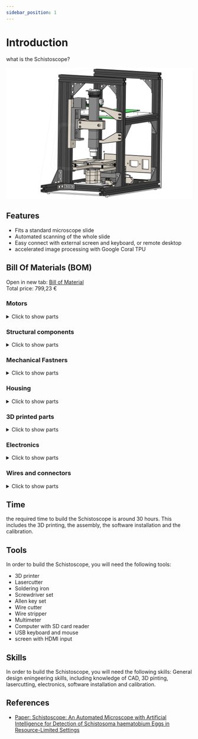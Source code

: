 ```yaml
---
sidebar_position: 1
---
```


# Introduction

what is the Schistoscope?

![Example banner](/img/heroShot.svg)
## Features
- Fits a standard microscope slide
- Automated scanning of the whole slide
- Easy connect with external screen and keyboard, or remote desktop
- accelerated image processing with Google Coral TPU


## Bill Of Materials (BOM)
Open in new tab: [Bill of Material](https://github.com/regerohan/Schistoscope/blob/master/BOM/BOM.MD)  
Total price: 799,23 €

### Motors
<details>
  <summary>Click to show parts</summary>
  <div>
| Item # | Name | Specs. | Qty. | Price per piece (€) | Shipping (€) | Total   per Schistoscope (€) | Link |  |  |
|---|---|---|---|---|---|---|---|---|---|
| 1 | Stepper motor | NEMA 11, 1 mm pitch, 50 mm | 2 |  €                     24,59  |  €         24,20  |  €                                   73,38  | https://nl.aliexpress.com/item/1005005533260185.html?spm=a2g0o.productlist.main.21.d7193af5nTc0bL&algo_pvid=0311f4ec-5321-4d68-99e3-2e47c6b58b74&algo_exp_id=0311f4ec-5321-4d68-99e3-2e47c6b58b74-10&pdp_npi=4%40dis%21EUR%2136.33%2135.24%21%21%2138.24%21%21%40211b88ef16938677846513431e329a%2112000033439717476%21sea%21NL%210%21A&curPageLogUid=17Ds95Ps0tr9 |  |  |
| 2 | Stepper motor | NEMA 11, 1 mm pitch, 100 mm | 1 |  €                     25,10  |  €           5,61  |  €                                   30,71  | https://nl.aliexpress.com/item/1005005533260185.html?spm=a2g0o.productlist.main.21.d7193af5nTc0bL&algo_pvid=0311f4ec-5321-4d68-99e3-2e47c6b58b74&algo_exp_id=0311f4ec-5321-4d68-99e3-2e47c6b58b74-10&pdp_npi=4%40dis%21EUR%2136.33%2135.24%21%21%2138.24%21%21%40211b88ef16938677846513431e329a%2112000033439717476%21sea%21NL%210%21A&curPageLogUid=17Ds95Ps0tr9 |  |  |
| 3 | Stepper motor driver | DRV8825 + heatsink | 3 |  €                       1,05  |  €           1,55  |  €                                     4,70  | https://nl.aliexpress.com/item/1005001621676770.html?spm=a2g0o.productlist.main.45.7d113e71c5rpfz&algo_pvid=0ba04a30-e339-455d-b8e5-7db9d5e80bba&algo_exp_id=0ba04a30-e339-455d-b8e5-7db9d5e80bba-22&pdp_npi=4%40dis%21EUR%210.91%210.73%21%21%210.96%21%21%40211b88ee16938682042218596e4ee1%2112000020026811115%21sea%21NL%210%21A&curPageLogUid=FATsjuqZyCN2 |  |  |
    <br/>
  </div>
</details>



### Structural components
<details>
  <summary>Click to show parts</summary>
  <div>
| Item # | Name | Specs. | Qty. | Price per piece (€) | Shipping (€) | Total   per Schistoscope (€) | Link |
|---|---|---|---|---|---|---|---|
| 5 | Aluminum profile | 20x20x350 mm | 2 |  €                       6,11  |  €           1,74  |  €                                   13,96  | https://nl.aliexpress.com/item/1005002537611699.html?spm=a2g0o.productlist.main.3.4a031ab0olaA8Y&algo_pvid=1cb8bec3-2328-4782-988c-cffaef372e91&algo_exp_id=1cb8bec3-2328-4782-988c-cffaef372e91-1&pdp_npi=4%40dis%21EUR%217.49%215.98%21%21%217.88%21%21%40211b88f016938699631611766e6877%2112000021048744254%21sea%21NL%210%21A&curPageLogUid=FJZzS7E2CY5k |
| 6 | Aluminum profile | 40x20x300 mm | 1 |  €                     11,87  |  €                -    |  €                                   11,87  | https://nl.aliexpress.com/item/1005002453496457.html?spm=a2g0o.productlist.main.51.1df46917MQxx1B&algo_pvid=2cc73904-420a-4249-9133-c5c1c338129d&algo_exp_id=2cc73904-420a-4249-9133-c5c1c338129d-25&pdp_npi=4%40dis%21EUR%2119.64%2119.64%21%21%2120.67%21%21%4021038eda16938702597077618e5c7a%2112000020710616520%21sea%21NL%210%21A&curPageLogUid=VMwzInqvGpVO |
| 7 | Aluminum profile | 20x20x300 mm | 3 |  €                       7,28  |  €           1,74  |  €                                   23,58  | https://nl.aliexpress.com/item/1005002537611699.html?spm=a2g0o.productlist.main.3.4a031ab0olaA8Y&algo_pvid=1cb8bec3-2328-4782-988c-cffaef372e91&algo_exp_id=1cb8bec3-2328-4782-988c-cffaef372e91-1&pdp_npi=4%40dis%21EUR%217.49%215.98%21%21%217.88%21%21%40211b88f016938699631611766e6877%2112000021048744254%21sea%21NL%210%21A&curPageLogUid=FJZzS7E2CY5k |
| 8 | Aluminum profile | 20x20x215 mm | 2 |  €                       8,46  |  €           1,74  |  €                                   18,66  | https://nl.aliexpress.com/item/1005002537611699.html?spm=a2g0o.productlist.main.3.4a031ab0olaA8Y&algo_pvid=1cb8bec3-2328-4782-988c-cffaef372e91&algo_exp_id=1cb8bec3-2328-4782-988c-cffaef372e91-1&pdp_npi=4%40dis%21EUR%217.49%215.98%21%21%217.88%21%21%40211b88f016938699631611766e6877%2112000021048744254%21sea%21NL%210%21A&curPageLogUid=FJZzS7E2CY5k |
| 9 | Aluminum profile | 20x20x200 mm | 2 |  €                       7,63  |  €           1,74  |  €                                   17,00  | https://nl.aliexpress.com/item/1005002537611699.html?spm=a2g0o.productlist.main.3.4a031ab0olaA8Y&algo_pvid=1cb8bec3-2328-4782-988c-cffaef372e91&algo_exp_id=1cb8bec3-2328-4782-988c-cffaef372e91-1&pdp_npi=4%40dis%21EUR%217.49%215.98%21%21%217.88%21%21%40211b88f016938699631611766e6877%2112000021048744254%21sea%21NL%210%21A&curPageLogUid=FJZzS7E2CY5k |
| 10 | Aluminum profile | 20x20x175 mm | 2 |  €                       7,63  |  €           1,74  |  €                                   17,00  | https://nl.aliexpress.com/item/1005002537611699.html?spm=a2g0o.productlist.main.3.4a031ab0olaA8Y&algo_pvid=1cb8bec3-2328-4782-988c-cffaef372e91&algo_exp_id=1cb8bec3-2328-4782-988c-cffaef372e91-1&pdp_npi=4%40dis%21EUR%217.49%215.98%21%21%217.88%21%21%40211b88f016938699631611766e6877%2112000021048744254%21sea%21NL%210%21A&curPageLogUid=FJZzS7E2CY5k |
| 11 | Corner brackets |   | 16 |  €                       6,46  |  €                -    |  €                                     6,46  | https://nl.aliexpress.com/item/4000063076132.html?spm=a2g0o.productlist.main.25.7da814435etbcl&algo_pvid=19aa6fcc-ced3-47ff-abb9-b12fac77b6bf&algo_exp_id=19aa6fcc-ced3-47ff-abb9-b12fac77b6bf-12&pdp_npi=4%40dis%21EUR%2112.20%216.46%21%21%2112.80%21%21%40211b615316947241743964861eaa47%2110000000161993707%21sea%21NL%210%21AS&curPageLogUid=rLXXE8yB8w6T |
| 12 | Rubber feet | M4 | 4 |  €                       3,68  |  €           4,96  |  €                                     8,64  | https://nl.aliexpress.com/item/1005003681572582.html?spm=a2g0o.productlist.main.25.5ca63b58zzCfgb&algo_pvid=e28b779e-7411-432f-84bb-55b8b368539a&algo_exp_id=e28b779e-7411-432f-84bb-55b8b368539a-12&pdp_npi=4%40dis%21EUR%214.71%214.61%21%21%214.94%21%21%40211b615316947243129446972eaa47%2112000026782305036%21sea%21NL%210%21AS&curPageLogUid=B0LszgvKN7rm |
| 13 | Spring | M5*15 mm | 4 |  €                       0,43  |  €           1,37  |  €                                     3,07  | https://nl.aliexpress.com/item/1005005974742507.html?spm=a2g0o.productlist.main.45.7bac5dd5iFG5OJ&algo_pvid=2046b9d0-bc3c-4736-8237-c5244236c177&algo_exp_id=2046b9d0-bc3c-4736-8237-c5244236c177-22&pdp_npi=4%40dis%21EUR%212.12%211.7%21%21%2116.27%21%21%40211b617a16939507018131128e6a33%2112000035130817674%21sea%21NL%210%21A&curPageLogUid=S3SDvNti9Aof |
| 14 | Hinge |  | 2 |  €                       0,23  |  €                -    |  €                                     0,46  | https://nl.aliexpress.com/item/32953581270.html?spm=a2g0o.productlist.main.5.6b3668aaplRnSN&algo_pvid=2c0c1b08-6c85-4129-bd1b-7743bc25a72d&algo_exp_id=2c0c1b08-6c85-4129-bd1b-7743bc25a72d-2&pdp_npi=4%40dis%21EUR%212.94%210.46%21%21%213.10%21%21%40211b617a16939508408492869e6a33%2166382201404%21sea%21NL%210%21A&curPageLogUid=eFfJ6r2JXGj9 |
| 15 | Lock plate |  | 1 |  €                       0,46  |  €                -    |  €                                     0,46  | https://nl.aliexpress.com/item/32933924674.html?spm=a2g0o.productlist.main.3.412c3931eQBrTb&algo_pvid=9e3379fe-aa2c-4b70-85b0-87a244084bad&algo_exp_id=9e3379fe-aa2c-4b70-85b0-87a244084bad-1&pdp_npi=4%40dis%21EUR%210.70%210.46%21%21%210.74%21%21%40211b617a16939509787254501e6a33%2166224476012%21sea%21NL%210%21A&curPageLogUid=FMX9X8mry7T9 |
    <br/>
  </div>
</details>

### Mechanical Fastners
<details>
  <summary>Click to show parts</summary>
  <div>
| Item # | Name | Specs. | Qty. | Price per piece (€) | Shipping (€) | Total   per Schistoscope (€) | Link |  |  |
|---|---|---|---|---|---|---|---|---|---|
| 16 | Bolt | M2*6 mm | 8 |  €                       1,84  |  €                -    |  €                                     1,84  |   |   |   | https://nl.aliexpress.com/item/1005004833515587.html?spm=a2g0o.productlist.main.7.107a4abed7Lp4O&algo_pvid=4e5c6b8d-3b2b-4882-8919-a36d85c2f3a4&algo_exp_id=4e5c6b8d-3b2b-4882-8919-a36d85c2f3a4-3&pdp_npi=4%40dis%21EUR%2113.46%211.84%21%21%2114.12%21%21%40211b88f116947270870846250efcfc%2112000030659841609%21sea%21NL%210%21AS&curPageLogUid=aU9x01JDrid9 |  |  |
| 17 | Bolt | M2*8 mm | 12 |  |  |  |   |   |   |  |  |  |
| 18 | Bolt  | M2*10 mm | 8 |  |  |  |   |   |   |  |  |  |
| 19 | Bolt | M2*16 mm | 2 |  |  |  |   |   |   |  |  |  |
| 20 | Bolt | M3*6 mm | 2 |  €                       5,75  |  €                -    |  €                                     5,75  |  |  |  | https://nl.aliexpress.com/item/1005004833515587.html?spm=a2g0o.productlist.main.7.107a4abed7Lp4O&algo_pvid=4e5c6b8d-3b2b-4882-8919-a36d85c2f3a4&algo_exp_id=4e5c6b8d-3b2b-4882-8919-a36d85c2f3a4-3&pdp_npi=4%40dis%21EUR%2113.46%211.84%21%21%2114.12%21%21%40211b88f116947270870846250efcfc%2112000030659841609%21sea%21NL%210%21AS&curPageLogUid=aU9x01JDrid9 |  |  |
| 21 | Bolt | M3*8 mm | 19 |  |  |  |  |  |  |  |  |  |
| 22 | Bolt | M3*12 mm | 10 |  |  |  |  |  |  |  |  |  |
| 23 | Bolt | M3*16 mm \| countersunk | 12 |  |  |  |  |  |  |  |  |  |
| 24 | Bolt | M3*20 mm | 4 |  |  |  |  |  |  |  |  |  |
| 25 | Bolt | M4*8 mm | 98 |  €                       6,29  |  €                -    |  €                                     6,29  |  |  |  | https://nl.aliexpress.com/item/32879751148.html?spm=a2g0o.productlist.main.83.b89572a1z7If2W&algo_pvid=83133542-d8ce-405e-b2ad-da25d44a70e7&algo_exp_id=83133542-d8ce-405e-b2ad-da25d44a70e7-41&pdp_npi=4%40dis%21EUR%216.93%216.86%21%21%217.27%21%21%4021038eda16947280350625746e14c3%2165522335530%21sea%21NL%210%21AS&curPageLogUid=AfVsvWcOz8tB |  |  |
| 26 | Bolt | M4*12 mm | 4 |  €                       6,48  |  €                -    |  €                                     6,48  |  |  |  | https://nl.aliexpress.com/item/1005004129378778.html?spm=a2g0o.productlist.main.67.565d590atXPBRa&algo_pvid=966ad033-4291-4696-85c4-f2033d81a041&algo_exp_id=966ad033-4291-4696-85c4-f2033d81a041-33&pdp_npi=4%40dis%21EUR%2112.58%213.99%21%21%2113.19%21%21%4021038eda16947278400843976e14c3%2112000028131816313%21sea%21NL%210%21AS&curPageLogUid=WjhHm1uIKRo7 |  |  |
| 27 | Bolt  | M4*24 mm | 2 |  |  |  |  |  |  |  |  |  |
| 28 | Bolt | M4*60 mm | 3 |  €                       8,81  |  €                -    |  €                                     8,81  |  |  |  | https://nl.aliexpress.com/item/1005006034026066.html?spm=a2g0o.productlist.main.21.50886603JV22ri&algo_pvid=5ac0b68b-b2eb-4c67-9b40-9e0facd0099b&algo_exp_id=5ac0b68b-b2eb-4c67-9b40-9e0facd0099b-10&pdp_npi=4%40dis%21EUR%218.59%218.59%21%21%2165.51%21%21%4021038eda16947276262111658e14c3%2112000035416757399%21sea%21NL%210%21AS&curPageLogUid=zP4y8BI3SNzx |  |  |
| 29 | Nut | M2 | 18 |  €                       2,33  |  €                -    |  €                                     2,33  |  |  |  | https://nl.aliexpress.com/item/32801603379.html?spm=a2g0o.productlist.main.7.318c5b32FxGWyW&algo_pvid=49a7c5f5-db01-4161-a6e3-d5bc8f2d427f&algo_exp_id=49a7c5f5-db01-4161-a6e3-d5bc8f2d427f-3&pdp_npi=4%40dis%21EUR%212.58%212.33%21%21%212.71%21%21%4021038eda16947273657776461e14c3%2112000015896626648%21sea%21NL%210%21AS&curPageLogUid=b00TKkob6eAL |  |  |
| 30 | Nut | M3  | 11 |  €                       1,16  |  €                -    |  €                                     1,16  |  |  |  | https://nl.aliexpress.com/item/32801603379.html?spm=a2g0o.productlist.main.7.318c5b32FxGWyW&algo_pvid=49a7c5f5-db01-4161-a6e3-d5bc8f2d427f&algo_exp_id=49a7c5f5-db01-4161-a6e3-d5bc8f2d427f-3&pdp_npi=4%40dis%21EUR%212.58%212.33%21%21%212.71%21%21%4021038eda16947273657776461e14c3%2112000015896626648%21sea%21NL%210%21AS&curPageLogUid=b00TKkob6eAL |  |  |
| 31 | Nut | M4 | 13 |  €                       2,33  |  €                -    |  €                                     2,33  |  |  |  | https://nl.aliexpress.com/item/32801603379.html?spm=a2g0o.productlist.main.7.318c5b32FxGWyW&algo_pvid=49a7c5f5-db01-4161-a6e3-d5bc8f2d427f&algo_exp_id=49a7c5f5-db01-4161-a6e3-d5bc8f2d427f-3&pdp_npi=4%40dis%21EUR%212.58%212.33%21%21%212.71%21%21%4021038eda16947273657776461e14c3%2112000015896626648%21sea%21NL%210%21AS&curPageLogUid=b00TKkob6eAL |  |  |
| 32 | Ring | M3 | 9 |  €                       0,47  |  €                -    |  €                                     4,23  |  |  |  | https://nl.aliexpress.com/item/1005003352791998.html?spm=a2g0o.productlist.main.11.720b1476JZjMVn&algo_pvid=a07a7e7d-cea3-4dfc-982f-57bffc4d86cd&algo_exp_id=a07a7e7d-cea3-4dfc-982f-57bffc4d86cd-5&pdp_npi=4%40dis%21EUR%211.89%210.47%21%21%211.98%21%21%4021038eda16947274846798291e14c3%2112000025362131584%21sea%21NL%210%21AS&curPageLogUid=0l3BEowbRJAW |  |  |
| 33 | Sliding nut  | M3 | 2 |  €                       0,48  |  €                -    |  €                                     0,96  |  |  |  | https://nl.aliexpress.com/item/32814359094.html?spm=a2g0o.productlist.main.1.71a75b4bs55PPO&algo_pvid=3670bd18-bf23-4e76-b2d3-dc5f92dc157a&algo_exp_id=3670bd18-bf23-4e76-b2d3-dc5f92dc157a-0&pdp_npi=4%40dis%21EUR%213.18%210.47%21%21%213.34%21%21%4021038eda16947275404078740e14c3%2166498695474%21sea%21NL%210%21AS&curPageLogUid=C1P3e9JiY4ac |  |  |
| 34 | Sliding nut | M4 | 102 |  €                       1,91  |  €                -    |  €                                     1,91  |  |  |  | https://nl.aliexpress.com/item/32814359094.html?spm=a2g0o.productlist.main.1.71a75b4bs55PPO&algo_pvid=3670bd18-bf23-4e76-b2d3-dc5f92dc157a&algo_exp_id=3670bd18-bf23-4e76-b2d3-dc5f92dc157a-0&pdp_npi=4%40dis%21EUR%213.18%210.47%21%21%213.34%21%21%4021038eda16947275404078740e14c3%2166498695474%21sea%21NL%210%21AS&curPageLogUid=C1P3e9JiY4ac |  |  |
| 35 | Spacers | M2*5 mm | 2 |  €                       0,23  |  €                -    |  €                                     0,46  |  |  |  | https://nl.aliexpress.com/item/32862529967.html?spm=a2g0o.productlist.main.1.8cea41a0LRbWb3&algo_pvid=894c3a99-79f5-4bdf-a29a-43573f16a81b&algo_exp_id=894c3a99-79f5-4bdf-a29a-43573f16a81b-0&pdp_npi=4%40dis%21EUR%214.19%210.46%21%21%214.42%21%21%40211b617a16939510482205215e6a33%2110000000197494051%21sea%21NL%210%21A&curPageLogUid=GCXrXbsGFC2N |  |  |
| 36 | Spacers | M2*10 mm | 4 |  |  |  |  |  |  |  |  |  |
| 37 | Spacers | M2*15 mm | 4 |  |  |  |  |  |  |  |  |  |
| 38 | Melt insert | M2 | 12 |  €                       1,12  |  €           1,81  |  €                                     2,93  |  |  |  | https://nl.aliexpress.com/item/1005003452619683.html?spm=a2g0o.order_list.order_list_main.4.53e379d2cTGRcJ&gatewayAdapt=glo2nld |  |  |
| 39 | Melt insert | M3 | 14 |  €                       1,12  |  €           1,81  |  €                                     2,93  |  |  |  | https://nl.aliexpress.com/item/1005003452619683.html?spm=a2g0o.order_list.order_list_main.4.53e379d2cTGRcJ&gatewayAdapt=glo2nld |  |  |
|  |   |  |   |  |   |  |  |  |  |  |  |  |
| Optics |   |   |   |   |   |   |   |   |   |   |  |  |
| 40 | Condenser lenses |  | 2 |  €                     23,17  |  €         10,98  |  €                                   57,32  |  |  |  | https://www.thorlabs.com/thorproduct.cfm?partnumber=ACL2520U-DG15 |  |  |
| 41 | Thorlabs C mount |  | 1 |  €                     31,91  |  €         10,98  |  €                                   42,89  |  |  |  | https://www.thorlabs.com/thorproduct.cfm?partnumber=CML50 |  |  |
| 42 | 50 mm spacer |  | 1 |  €                     21,25  |  €           8,89  |  €                                   30,14  |  |  |  | https://nl.aliexpress.com/item/32817786051.html?spm=a2g0o.order_list.order_list_main.424.3cbe79d2ZJ7jjH&gatewayAdapt=glo2nld |  |  |
| 43 | Objective | 4X | 1 |  €                     12,61  |  €           0,79  |  €                                   13,40  |  |  |  | https://nl.aliexpress.com/item/1005005745368395.html?spm=a2g0o.productlist.main.7.37df7d05hUo2kP&algo_pvid=9ba746bd-af66-4623-a81c-2cea46c86979&algo_exp_id=9ba746bd-af66-4623-a81c-2cea46c86979-3&pdp_npi=4%40dis%21EUR%2119.69%2112.61%21%21%2120.73%21%21%40211b88ee16938683627901977e4ee1%2112000034194058893%21sea%21NL%210%21A&curPageLogUid=8n2etXci26ZF |  |  |

    <br/>
  </div>
</details>

### Housing
<details>
  <summary>Click to show parts</summary>
  <div>
| Item # | Name | Specs. | Qty. | Price per piece (€) | Shipping (€) | Total   per Schistoscope (€) | Link |  |  |
|---|---|---|---|---|---|---|---|---|---|
| 44 | Backplate |  | 1 |  |   |  €                                            -    |  |  |  |  |  |  |
| 45 | Bottomplate |  | 1 |  |   |  €                                            -    |  |  |  |  |  |  |
| 46 | Light tower plate |  | 1 |  |   |  €                                            -    |  |  |  |  |  |  |
| 47 | Top plate |  | 1 |  |   |  €                                            -    |  |  |  |  |  |  |
| 48 | Front and side plate |  | 1 |  |   |  €                                            -    |  |  |  |  |  |  |
| 49 | Electronics plate |  | 1 |  |   |  €                                            -    |  |  |  |  |  |  |
| 50 | Window |  | 1 |  |   |  €                                            -    |  |  |  |  |  |  |
    <br/>
  </div>
</details>

### 3D printed parts
<details>
  <summary>Click to show parts</summary>
  <div>
| Item # | Name | Print time. | Weigth. | Price per kilo (€) | Shipping (€) | Total   per Schistoscope (€) | Link |  |  |
|---|---|---|---|---|---|---|---|---|---|
| 51 | Clamp | 3 h, 06 min | 0,033 |  €                     25,61  |  €                -    |  €                                     0,85  |  |  |  |  |  |  |
| 52 | Clamp mount | 0 h, 56 min | 0,010 |  |  €                -    |  €                                     0,26  |  |  |  |  |  |  |
| 53 | Light tower \| Bottom | 0 h, 55 min | 0,008 |  |  €                -    |  €                                     0,20  |  |  |  |  |  |  |
| 54 | Light tower \| Spacer 1 | 0 h, 57 min | 0,009 |  |  €                -    |  €                                     0,23  |  |  |  |  |  |  |
| 55 | Light tower \| Spacer 2 | 1 h, 17 min | 0,012 |  |  €                -    |  €                                     0,31  |  |  |  |  |  |  |
| 56 | Light tower \| Top | 0 h, 26 min | 0,004 |  |  €                -    |  €                                     0,10  |  |  |  |  |  |  |
| 57 | Sample stage | 2h, 19 min | 0,025 |  |  €                -    |  €                                     0,64  |  |  |  |  |  |  |
| 58 | Sample stage holder | 5h, 57 min | 0,066 |  |  €                -    |  €                                     1,69  |  |  |  |  |  |  |
| 59 | XY-motor mount | 1h, 32 min | 0,017 |  |  €                -    |  €                                     0,44  |  |  |  |  |  |  |
| 60 | Z-motor mount | 2h, 16 min | 0,024 |  |  €                -    |  €                                     0,61  |  |  |  |  |  |  |
| 61 | X-endstop mount \| left | 0h, 20 min | 0,003 |  |  €                -    |  €                                     0,08  |  |  |  |  |  |  |
| 62 | X-endstop mount \| right | 0h, 20 min | 0,003 |  |  €                -    |  €                                     0,08  |  |  |  |  |  |  |
| 63 | Y-endstop mount \| front | 1h, 30 min | 0,014 |  |  €                -    |  €                                     0,36  |  |  |  |  |  |  |
| 64 | Y-endstop mount \| back | 1h, 23 min | 0,013 |  |  €                -    |  €                                     0,33  |  |  |  |  |  |  |
| 65 | Z-endstop mount \| top | 0h, 54 min | 0,008 |  |  €                -    |  €                                     0,20  |  |  |  |  |  |  |
| 66 | Z-endstop mount \| bottom | 0h, 54 min | 0,008 |  |  €                -    |  €                                     0,20  |  |  |  |  |  |  |
    <br/>
  </div>
</details>

### Electronics
<details>
  <summary>Click to show parts</summary>
  <div>
| Item # | Name | Specs. | Qty. | Price per piece (€) | Shipping (€) | Total   per Schistoscope (€) | Link |  |  |
|---|---|---|---|---|---|---|---|---|---|
| 67 | LED | 1 W \| Neutral white | 1 |  €                       0,48  |  €                -    |  €                                     0,48  |  |  |  | https://nl.aliexpress.com/item/32843112997.html?spm=a2g0o.productlist.main.3.5bae30f4uv6qmm&algo_pvid=4606b815-0664-4889-9872-287727966721&algo_exp_id=4606b815-0664-4889-9872-287727966721-1&pdp_npi=4%40dis%21EUR%211.11%210.48%21%21%211.17%21%21%40211b88ee16938684230222506e4ee1%2112000020788789290%21sea%21NL%210%21A&curPageLogUid=0nt5CjDd9UbP |  |  |
| 68 | LED heat sink |  | 1 |  €                       1,11  |  €           1,21  |  €                                     2,32  |  |  |  | https://nl.aliexpress.com/item/32946892914.html?spm=a2g0o.productlist.main.17.3b29dedd9LJrVg&algo_pvid=90072425-e634-436b-980e-15a2cabb4977&algo_exp_id=90072425-e634-436b-980e-15a2cabb4977-8&pdp_npi=4%40dis%21EUR%211.65%211.11%21%21%211.74%21%21%40211b88ee16938685274753614e4ee1%2166231330395%21sea%21NL%210%21A&curPageLogUid=omekcjr4qOcD |  |  |
| 69 | Raspberry Pi HQ camera |  | 1 |  €                     73,76  |  €                -    |  €                                   73,76  |  |  |  | https://nl.farnell.com/webapp/wcs/stores/servlet/AjaxOrderItemDisplayView?catalogId=15001&storeId=10168&langId=31&krypto=1AaN3Fc%2FAhIDjZK0aHhAXfAbzBE3qYfibJ1o9HOy%2BMn4tqEfTGiNbnEG4gbrvMUznPGuxycQuTqdZSr9gFm9YvDxznP4D7WW7tD2Aslp%2BV87YiYQaJn9uaQhQMJK4MryaxIpwX1Mxk6epYt0gGzPgMclI24hfyT90Cb%2FRy7Kh%2FiqdY0mKM2HtqNxbVpXr6PB&ddkey=https%3AOrderCalculate |  |  |
| 70 | Raspberry Pi Pico |  | 1 |  €                       1,23  |  €           1,23  |  €                                     2,46  |  |  |  | https://nl.aliexpress.com/item/1005005793264636.html?pdp_npi=2%40dis%21EUR%21%E2%82%AC2%2C46%21%E2%82%AC1%2C23%21%21%21%21%21%40211b5e2b16938688945022418e9ea7%2112000034373780385%21btf&_t=pvid%3A7ec7a95a-5d26-46b4-8dae-ac2173346fff&spm=a2g0o.ppclist.product.mainProduct&gatewayAdapt=glo2nld |  |  |
| 71 | Male header pins | 1x20 | 2 |  €                       0,23  |  €                -    |  €                                     0,46  |  |  |  | https://nl.aliexpress.com/item/1005003541838313.html?spm=a2g0o.productlist.main.5.38657920UHiFfj&algo_pvid=b91a0dc9-cde7-4e87-be01-32611e120474&algo_exp_id=b91a0dc9-cde7-4e87-be01-32611e120474-2&pdp_npi=4%40dis%21EUR%211.19%210.47%21%21%211.25%21%21%40211b5e1f16938689381143392ef835%2112000026227195343%21sea%21NL%210%21A&curPageLogUid=Wy3E9NlF7Oyk |  |  |
| 72 | Female header pins | 1x20 | 2 |  €                       0,71  |  €           0,64  |  €                                     2,06  |  |  |  | https://nl.aliexpress.com/item/4001198421663.html?spm=a2g0o.productlist.main.13.5d9c11f8RKH5Dq&algo_pvid=0a1ae0be-8849-4267-be57-d02ba814f51b&algo_exp_id=0a1ae0be-8849-4267-be57-d02ba814f51b-6&pdp_npi=4%40dis%21EUR%211.43%211.22%21%21%211.51%21%21%40211b5e1f16938690094344191ef835%2110000015275671653%21sea%21NL%210%21A&curPageLogUid=zlZkDgDlPU4f |  |  |
| 73 | Female header pins | 1x8 | 6 |  €                       0,85  |  €           0,64  |  €                                     5,74  |  |  |  | https://nl.aliexpress.com/item/4001198421663.html?spm=a2g0o.productlist.main.13.5d9c11f8RKH5Dq&algo_pvid=0a1ae0be-8849-4267-be57-d02ba814f51b&algo_exp_id=0a1ae0be-8849-4267-be57-d02ba814f51b-6&pdp_npi=4%40dis%21EUR%211.43%211.22%21%21%211.51%21%21%40211b5e1f16938690094344191ef835%2110000015275671653%21sea%21NL%210%21A&curPageLogUid=zlZkDgDlPU4f |  |  |
| 74 | Custom PCB |  | 1 |  |   |  €                                            -    |  |  |  |  |  |  |
| 75 | Capacitor | 100 uF | 3 |  €                       1,28  |  €           1,12  |  €                                     4,96  |  |  |  | https://nl.aliexpress.com/item/33049456328.html?spm=a2g0o.productlist.main.11.424c7bc0WmZY7r&algo_pvid=50022565-d7b9-4c7f-b951-e04761278538&algo_exp_id=50022565-d7b9-4c7f-b951-e04761278538-5&pdp_npi=4%40dis%21EUR%210.63%210.54%21%21%214.85%21%21%40211b5e1f16938691137125431ef835%2167436126751%21sea%21NL%210%21A&curPageLogUid=6ku2GSQKeznm |  |  |
| 76 | MOSFET module | 15A, 400W | 1 |  €                       0,43  |  €           0,91  |  €                                     1,34  |  |  |  | https://nl.aliexpress.com/item/32803005422.html?spm=a2g0o.productlist.main.1.3e397860t4cqJR&algo_pvid=0d3bf6ce-72ba-4bb5-8b94-153125c620c6&algo_exp_id=0d3bf6ce-72ba-4bb5-8b94-153125c620c6-0&pdp_npi=4%40dis%21EUR%210.48%210.43%21%21%210.51%21%21%40211b5e1f16938692423487198ef835%2164323132051%21sea%21NL%210%21A&curPageLogUid=NExKTzmhwzbe |  |  |
| 77 | Power supply | RPD-60A | 1 |  €                     22,63  |  €                -    |  €                                   22,63  |  |  |  | https://nl.farnell.com/mean-well/rpd-60a/power-supply-medical-ac-dc-2-o/dp/2815574?gclid=EAIaIQobChMI6YjvqYuSgQMVSq53Ch0gQQQ6EAAYAiAAEgJECPD_BwE&mckv=s_dc\|pcrid\|530720719616\|kword\|rpd%2060a\|match\|p\|plid\|\|slid\|\|product\|\|pgrid\|126927693809\|ptaid\|kwd-382918195196\|&CMP=KNC-GNL-GEN-SKU-MDC-PS_Software_TT_OE_LED-Test-985 |  |  |
| 78 | Raspberry Pi 3/4 |  | 1 |  €                     32,18  |  €                -    |  €                                   32,18  |  |  |  | https://nl.farnell.com/raspberry-pi/raspberrypi-modb-1gb/raspberry-pi-3-model-b/dp/2525225?src=raspberrypi |  |  |
| 79 | SD card | Silicon Power NAND | 1 |  €                       5,49  |  €                -    |  €                                     5,49  |  |  |  | https://www.amazon.nl/Silicon-Power-FBE-SU032GBSTHBU1V1GEU-geheugenkaart-32/dp/B07RMXNLF4/ref=sr_1_5?crid=3PLZIA4J3DZNX&keywords=silicon%2Bpower%2B3d%2Bnand&qid=1694724865&sprefix=silicon%2Bpower%2B%2Caps%2C126&sr=8-5&th=1 |  |  |
| 80 | Ventilator kit | for Raspberry Pi 3/4 | 1 |  €                       4,54  |  €           5,66  |  €                                   10,20  |  |  |  | https://nl.aliexpress.com/item/1005005584107979.html?spm=a2g0o.productlist.main.43.4bb729e2hnT2rD&algo_pvid=4ef9b156-4916-4a35-bfe7-5277a10c1f49&algo_exp_id=4ef9b156-4916-4a35-bfe7-5277a10c1f49-21&pdp_npi=4%40dis%21EUR%214.17%213.75%21%21%2131.93%21%21%40211b88f016938695408355702e6877%2112000033644457997%21sea%21NL%210%21A&curPageLogUid=OmJkXpY4bIcm |  |  |
| 81 | TPU | Google Coral | 2 |  €                     56,60  |  €                -    |  €                                113,20  |  |  |  | https://nl.farnell.com/pi3g/g950-01456-01/usb-accelerator-raspberry-pi/dp/3583033?st=coral |  |  |
| 82 | Rocker switch | 33x25 mm | 1 |  €                       1,12  |  €           0,58  |  €                                     1,70  |  |  |  | https://nl.aliexpress.com/item/1005001694446039.html?spm=a2g0o.productlist.main.43.667641abRmolE5&algo_pvid=b540751c-e72a-4ac2-97e6-2e523baead3a&algo_exp_id=b540751c-e72a-4ac2-97e6-2e523baead3a-21&pdp_npi=4%40dis%21EUR%211.73%211.12%21%21%211.82%21%21%40211b88f016938696934687339e6877%2112000018105924879%21sea%21NL%210%21A&curPageLogUid=d1r71NCegAr7 |  |  |
| 83 | Power socket | 3 pin | 1 |  €                       0,69  |  €           2,69  |  €                                     3,38  |  |  |  | https://nl.aliexpress.com/item/4000380736505.html?spm=a2g0o.order_list.order_list_main.436.3ba579d2aSoXNa&gatewayAdapt=glo2nld |  |  |
| 84 | End switch |  | 6 |  €                       2,21  |  €                -    |  €                                     2,21  |  |  |  | https://nl.aliexpress.com/item/32939882024.html?spm=a2g0o.order_list.order_list_main.57.3cbe79d2jAamDa&gatewayAdapt=glo2nld |  |  |

    <br/>
  </div>
</details>

### Wires and connectors
<details>
  <summary>Click to show parts</summary>
  <div>
| Item # | Name | Specs. | Qty. | Price per piece (€) | Shipping (€) | Total   per Schistoscope (€) | Link |  |  |
|---|---|---|---|---|---|---|---|---|---|
| 85 | Wire | 22 AWG \| 550 mm | 2 |  €                       0,47  |  €                -    |  €                                     0,94  |  |  |  | https://nl.aliexpress.com/item/1005004750475982.html?spm=a2g0o.productlist.main.15.33c626d9QHVmUn&algo_pvid=e456ecd9-aba0-493f-9c6c-09f29dba53b9&algo_exp_id=e456ecd9-aba0-493f-9c6c-09f29dba53b9-7&pdp_npi=4%40dis%21EUR%214.10%210.47%21%21%214.32%21%21%40211b88ee16938711022977528e4ee0%2112000030335587229%21sea%21NL%210%21A&curPageLogUid=rVN2Luqel4s8 |  |  |
| 86 | Wire | 22 AWG \| 400 mm | 1 |  |  |  |  |  |  |  |  |  |
| 87 | Wire | 22 AWG \| 300 mm | 4 |  |  |  |  |  |  |  |  |  |
| 88 | Wire | 22 AWG \| 250 mm | 1 |  |  |  |  |  |  |  |  |  |
| 89 | Wire | 22 AWG \| 200 mm | 4 |  |  |  |  |  |  |  |  |  |
| 90 | Wire | 22 AWG \| 120 mm | 2 |  |  |  |  |  |  |  |  |  |
| 91 | Wire | 22 AWG \| 100 mm | 1 |  |  |  |  |  |  |  |  |  |
| 92 | Wire | 10 AWG \| 500 mm | 2 |  €                       3,28  |  €                -    |  €                                     6,56  |  |  |  | https://nl.aliexpress.com/item/1005004750475982.html?spm=a2g0o.productlist.main.15.33c626d9QHVmUn&algo_pvid=e456ecd9-aba0-493f-9c6c-09f29dba53b9&algo_exp_id=e456ecd9-aba0-493f-9c6c-09f29dba53b9-7&pdp_npi=4%40dis%21EUR%214.10%210.47%21%21%214.32%21%21%40211b88ee16938711022977528e4ee0%2112000030335587229%21sea%21NL%210%21A&curPageLogUid=rVN2Luqel4s8 |  |  |
| 93 | Wire | 10 AWG \| 350 mm | 1 |  |  |  |  |  |  |  |  |  |
| 94 | Wire | 10 AWG \| 150 mm | 2 |  |  |  |  |  |  |  |  |  |
| 95 | JST connector | XH \| female  | 20 |  €                       0,91  |  €           0,45  |  €                                     1,36  |  |  |  | https://nl.aliexpress.com/item/1005004300032921.html?spm=a2g0o.productlist.main.7.2de4185fYU0pdt&algo_pvid=c988d294-ba9f-470b-b6c0-00092072a071&algo_exp_id=c988d294-ba9f-470b-b6c0-00092072a071-3&pdp_npi=4%40dis%21EUR%212.97%211.9%21%21%213.11%21%21%40211b5db216947249509028695e768d%2112000028678908419%21sea%21NL%210%21AS&curPageLogUid=qhjVsdfWx3AP |  |  |
| 96 | JST plug | XH2P \| female | 3 |  €                       0,61  |  €           0,45  |  €                                     2,28  |  |  |  | https://nl.aliexpress.com/item/1005004300032921.html?spm=a2g0o.productlist.main.7.2de4185fYU0pdt&algo_pvid=c988d294-ba9f-470b-b6c0-00092072a071&algo_exp_id=c988d294-ba9f-470b-b6c0-00092072a071-3&pdp_npi=4%40dis%21EUR%212.97%211.9%21%21%213.11%21%21%40211b5db216947249509028695e768d%2112000028678908419%21sea%21NL%210%21AS&curPageLogUid=qhjVsdfWx3AP |  |  |
| 97 | JST plug | XH4P \| female | 4 |  €                       0,83  |  €           0,45  |  €                                     3,77  |  |  |  | https://nl.aliexpress.com/item/1005004300032921.html?spm=a2g0o.productlist.main.7.2de4185fYU0pdt&algo_pvid=c988d294-ba9f-470b-b6c0-00092072a071&algo_exp_id=c988d294-ba9f-470b-b6c0-00092072a071-3&pdp_npi=4%40dis%21EUR%212.97%211.9%21%21%213.11%21%21%40211b5db216947249509028695e768d%2112000028678908419%21sea%21NL%210%21AS&curPageLogUid=qhjVsdfWx3AP |  |  |
| 98 | DuPont connector | 2.54 mm \| female | 2 |  €                       0,16  |  €           0,93  |  €                                     1,09  |  |  |  | https://nl.aliexpress.com/item/4000623351046.html?spm=a2g0o.productlist.main.3.14b938afQuzXMe&algo_pvid=d061c6a9-5bd8-45c6-9e95-09e4ebd2e191&algo_exp_id=d061c6a9-5bd8-45c6-9e95-09e4ebd2e191-1&pdp_npi=4%40dis%21EUR%210.17%210.16%21%21%210.18%21%21%40211b5db216947250910152788e768d%2110000004272407982%21sea%21NL%210%21AS&curPageLogUid=rDnyKCnsIR4J |  |  |
| 99 | DuPont plug | 2.54 mm \| female | 2 |  €                       0,11  |  €           0,93  |  €                                     1,15  |  |  |  | https://nl.aliexpress.com/item/4000623351046.html?spm=a2g0o.productlist.main.3.14b938afQuzXMe&algo_pvid=d061c6a9-5bd8-45c6-9e95-09e4ebd2e191&algo_exp_id=d061c6a9-5bd8-45c6-9e95-09e4ebd2e191-1&pdp_npi=4%40dis%21EUR%210.17%210.16%21%21%210.18%21%21%40211b5db216947250910152788e768d%2110000004272407982%21sea%21NL%210%21AS&curPageLogUid=rDnyKCnsIR4J |  |  |
| 100 | RS connector set | for RPD-60A | 1 |  €                       6,97  |  €           5,95  |  €                                   12,92  |  |  |  | https://nl.rs-online.com/web/p/power-supply-accessories/0381845 |  |  |
| 101 | Spade connector | 10 AWG \| 6.3 mm | 7 |  €                       4,50  |  €           1,89  |  €                                     6,39  |  |  |  | https://nl.aliexpress.com/item/1005005743945245.html?spm=a2g0o.productlist.main.21.7c4c2ab9mkkTNr&algo_pvid=434e7b05-49e3-4261-9213-51e3aaf0dccd&algo_exp_id=434e7b05-49e3-4261-9213-51e3aaf0dccd-10&pdp_npi=4%40dis%21EUR%2128.17%214.5%21%21%21214.88%21%21%4021038ed816947261448066346eb23d%2112000034186336657%21sea%21NL%210%21AS&curPageLogUid=7monaRuBNkL3 |  |  |
| 102 | JST ring connector | JST FV \| M3 | 1 |  |  |  |  |  |  |  |  |  |
| 103 | USB cable | USB-C to wire \| 500 mm | 1 |  €                       0,47  |  €                -    |  €                                     0,47  |  |  |  | https://nl.aliexpress.com/item/1005004982855996.html?spm=a2g0o.productlist.main.13.2a7e34b4tX6oYt&algo_pvid=d1a07258-b9e4-401e-9cff-f6ae64d56d05&algo_exp_id=d1a07258-b9e4-401e-9cff-f6ae64d56d05-6&pdp_npi=4%40dis%21EUR%211.53%210.47%21%21%211.60%21%21%4021038ed816947263048078897eb23d%2112000031234656880%21sea%21NL%210%21AS&curPageLogUid=YRx9y1l6OZRt |  |  |
| 104 | USB cable | USB to USB-C \| 200 mm | 2 |  €                       1,30  |  €           1,89  |  €                                     4,49  |  |  |  | https://nl.aliexpress.com/item/1005005064433493.html?spm=a2g0o.productlist.main.31.7c5d10cb3W2RFm&algo_pvid=6ac84c5a-b774-4d6c-b90c-5ee999dba41d&algo_exp_id=6ac84c5a-b774-4d6c-b90c-5ee999dba41d-15&pdp_npi=4%40dis%21EUR%211.74%211.74%21%21%2113.29%21%21%4021038ed816947260417924487eb23d%2112000031500578555%21sea%21NL%210%21AS&curPageLogUid=AdH0sIMy3dcL |  |  |
| 105 | USB cable | USB to microUSB \| 500 mm | 1 |  €                       0,47  |  €                -    |  €                                     0,47  |  |  |  | https://nl.aliexpress.com/item/4001145014176.html?spm=a2g0o.productlist.main.51.48bc3682imaJRo&algo_pvid=9da034a3-9b3b-4a97-8654-954d0a78384b&algo_exp_id=9da034a3-9b3b-4a97-8654-954d0a78384b-25&pdp_npi=4%40dis%21EUR%213.10%210.47%21%21%213.25%21%21%4021038ed816947258441218053eb23d%2112000033824777412%21sea%21NL%210%21AS&curPageLogUid=DfgWmvj4LQgR |  |  |
| 106 | USB cable | USB to microUSB \| 300 mm | 1 |  €                       0,47  |  €                -    |  €                                     0,47  |  |  |  | https://nl.aliexpress.com/item/4001145014176.html?spm=a2g0o.productlist.main.51.48bc3682imaJRo&algo_pvid=9da034a3-9b3b-4a97-8654-954d0a78384b&algo_exp_id=9da034a3-9b3b-4a97-8654-954d0a78384b-25&pdp_npi=4%40dis%21EUR%213.10%210.47%21%21%213.25%21%21%4021038ed816947258441218053eb23d%2112000033824777412%21sea%21NL%210%21AS&curPageLogUid=DfgWmvj4LQgR |  |  |
| 107 | USB cable | Panel mount | 2 |  €                       1,72  |  €           2,15  |  €                                     5,59  |  |  |  | https://nl.aliexpress.com/item/1005003222744095.html?spm=a2g0o.order_list.order_list_main.291.3ba579d2aSoXNa&gatewayAdapt=glo2nld |  |  |
| 108 | USB HUB | Waveshare USB HUB hat (B) | 1 |  €                     17,52  |  €           1,21  |  €                                   18,73  |  |  |  | https://nl.aliexpress.com/item/1005005965585637.html?spm=a2g0o.productlist.main.53.4b207a62NKxsDc&algo_pvid=b5e90072-b061-451b-bf00-8d63202c7746&algo_exp_id=b5e90072-b061-451b-bf00-8d63202c7746-26&pdp_npi=4%40dis%21EUR%2122.47%2117.52%21%21%2123.57%21%21%4021038ed816947257700746569eb23d%2112000035083731835%21sea%21NL%210%21AS&curPageLogUid=ohB0Wn7xGfP7 |  |  |
| 109 | HDMI cable | Panel mount | 1 |  €                       7,05  |  €           6,42  |  €                                   13,47  |  |  |  | https://nl.aliexpress.com/item/1005001885228261.html?spm=a2g0o.productlist.main.47.701b28518Hd0x2&algo_pvid=6054dd0a-4f5b-431b-a405-006674b7fd45&algo_exp_id=6054dd0a-4f5b-431b-a405-006674b7fd45-23&pdp_npi=4%40dis%21EUR%217.05%217.05%21%21%217.39%21%21%4021038ed816947256865665870eb23d%2112000018011524060%21sea%21NL%210%21AS&curPageLogUid=1yktOsx3VfsU |  |  |
| 110 | Power cable |  | 1 |  €                       0,75  |  €           5,07  |  €                                     5,82  |  |  |  | https://nl.aliexpress.com/item/32983801295.html?spm=a2g0o.order_list.order_list_main.421.3ba579d2aSoXNa&gatewayAdapt=glo2nld |  |  |

    <br/>
  </div>
</details>


## Time
the required time to build the Schistoscope is around 30 hours. This includes the 3D printing, the assembly, the software installation and the calibration.
## Tools
In order to build the Schistoscope, you will need the following tools:
- 3D printer
- Lasercutter
- Soldering iron
- Screwdriver set
- Allen key set
- Wire cutter
- Wire stripper
- Multimeter
- Computer with SD card reader
- USB keyboard and mouse
- screen with HDMI input

## Skills
In order to build the Schistoscope, you will need the following skills:
General design eningeering skills, including knowledge of CAD, 3D pinting, lasercutting, electronics, software installation and calibration.

## References
- [Paper: Schistoscope: An Automated Microscope with Artificial Intelligence for Detection of Schistosoma haematobium Eggs in Resource-Limited Settings](https://www.mdpi.com/2072-666X/13/5/643)

